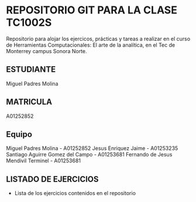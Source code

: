# REPOSITORIO GIT PARA LA CLASE TC1002S
Repositorio para alojar los ejercicos, prácticas y tareas a realizar 
en el curso de Herramientas Computacionales: El arte de la analítica,
en el Tec de Monterrey campus Sonora Norte.
## ESTUDIANTE 
Miguel Padres Molina


## MATRICULA
A01252852

## Equipo
Miguel Padres Molina - A01252852
Jesus Enriquez Jaime - A01253235
Santiago Aguirre Gomez del Campo - A01253681
Fernando de Jesus Mendivil Terminel - A01253681

## LISTADO DE EJERCICIOS
* Lista de los ejercicios contenidos en el repositorio

